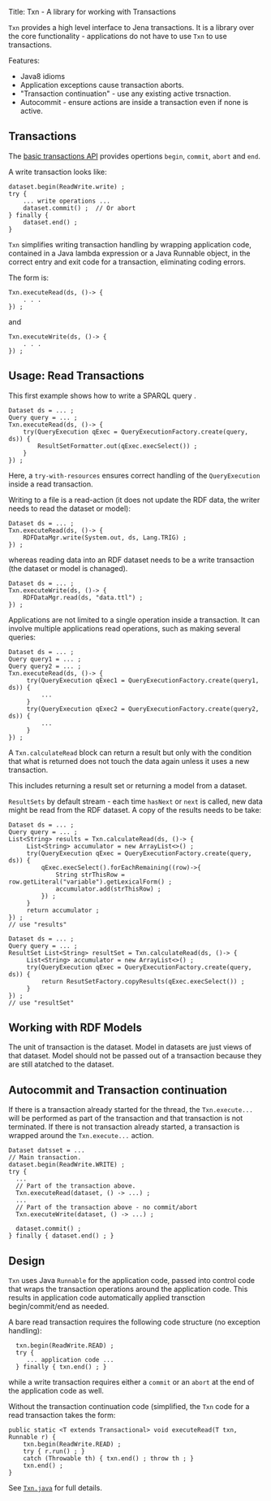 Title: Txn - A library for working with Transactions

`Txn` provides a high level interface to Jena transactions.  It is a
library over the core functionality - applications do not have to use `Txn`
to use transactions.

Features:

-   Java8 idioms
-   Application exceptions cause transaction aborts.
-   "Transaction continuation" - use any existing active trsnaction.
-   Autocommit - ensure actions are inside a transaction even if none is active.

## Transactions

The [basic transactions API](basic_txn_api.html) provides opertions
`begin`, `commit`, `abort` and `end`.

A write transaction looks like:

    dataset.begin(ReadWrite.write) ;
    try {
        ... write operations ...
        dataset.commit() ;  // Or abort
    } finally {
        dataset.end() ;
    }

`Txn` simplifies writing transaction handling by wrapping application code,
contained in a Java lambda expression or a Java Runnable object, in the correct entry
and exit code for a transaction, eliminating coding errors.

The form is:

    Txn.executeRead(ds, ()-> {
        . . .
    }) ;

and

    Txn.executeWrite(ds, ()-> {
        . . .
    }) ;

## Usage: Read Transactions

This first example shows how to write a SPARQL query .

    Dataset ds = ... ;
    Query query = ... ;
    Txn.executeRead(ds, ()-> {
        try(QueryExecution qExec = QueryExecutionFactory.create(query, ds)) {
            ResultSetFormatter.out(qExec.execSelect()) ;
        }
    }) ;

Here, a `try-with-resources` ensures correct handling of the
`QueryExecution` inside a read transaction.

Writing to a file is a read-action (it does not update the RDF data, the
writer needs to read the dataset or model):

    Dataset ds = ... ;
    Txn.executeRead(ds, ()-> {
        RDFDataMgr.write(System.out, ds, Lang.TRIG) ;
    }) ;

whereas reading data into an RDF dataset needs to be a write transaction
(the dataset or model is chanaged).

    Dataset ds = ... ;
    Txn.executeWrite(ds, ()-> {
        RDFDataMgr.read(ds, "data.ttl") ;
    }) ;

Applications are not limited to a single operation inside a transaction. It
can involve multiple applications read operations, such as making several
queries:

    Dataset ds = ... ;
    Query query1 = ... ;
    Query query2 = ... ;
    Txn.executeRead(ds, ()-> {
         try(QueryExecution qExec1 = QueryExecutionFactory.create(query1, ds)) {
             ...
         }
         try(QueryExecution qExec2 = QueryExecutionFactory.create(query2, ds)) {
             ...
         }
    }) ;

A `Txn.calculateRead` block can return a result but only with the condition
that what is returned does not touch the data again unless it uses a new
transaction.

This includes returning a result set or returning a model from a dataset.

`ResultSets` by default stream - each time `hasNext` or `next` is
called, new data might be read from the RDF dataset.  A copy of the
results needs to be take:

    Dataset ds = ... ;
    Query query = ... ;
    List<String> results = Txn.calculateRead(ds, ()-> {
         List<String> accumulator = new ArrayList<>() ;
         try(QueryExecution qExec = QueryExecutionFactory.create(query, ds)) {
             qExec.execSelect().forEachRemaining((row)->{
                 String strThisRow = row.getLiteral("variable").getLexicalForm() ;
                 accumulator.add(strThisRow) ;
             }) ;
         }
         return accumulator ;
    }) ;
    // use "results"

    Dataset ds = ... ;
    Query query = ... ;
    ResultSet List<String> resultSet = Txn.calculateRead(ds, ()-> {
         List<String> accumulator = new ArrayList<>() ;
         try(QueryExecution qExec = QueryExecutionFactory.create(query, ds)) {
             return ResutSetFactory.copyResults(qExec.execSelect()) ;
         }
    }) ;
    // use "resultSet"

## Working with RDF Models

The unit of transaction is the dataset.  Model in datasets are just views of that dataset.
Model should not be passed out of a transaction because they are still atatched to the
dataset.

## Autocommit and Transaction continuation

If there is a transaction already started for the thread, the `Txn.execute...` will be performed as part of
the transaction and that transaction is not terminated.  If there is not transaction already started,
a transaction is wrapped around the `Txn.execute...` action.

    Dataset datsset = ...
    // Main transaction.
    dataset.begin(ReadWrite.WRITE) ;
    try {
      ...
      // Part of the transaction above.
      Txn.executeRead(dataset, () -> ...) ;
      ...
      // Part of the transaction above - no commit/abort
      Txn.executeWrite(dataset, () -> ...) ;

      dataset.commit() ;
    } finally { dataset.end() ; }

## Design

`Txn` uses Java `Runnable` for the application code, passed into control code
that wraps the transaction operations around the application code. This results
in application code automatically applied transction begin/commit/end as needed.   

A bare read transaction requires the following code structure (no exception handling):   

      txn.begin(ReadWrite.READ) ;
      try {
         ... application code ...
      } finally { txn.end() ; }

while a write transaction requires either a `commit` or an `abort`
at the end of the application code as well.  

Without the transaction continuation code (simplified, the `Txn` code
for a read transaction takes the form:

    public static <T extends Transactional> void executeRead(T txn, Runnable r) {
        txn.begin(ReadWrite.READ) ;
        try { r.run() ; }
        catch (Throwable th) { txn.end() ; throw th ; }
        txn.end() ;
    }  

See [`Txn.java`](https://github.com/apache/jena/blob/master/jena-arq/src/main/java/org/apache/jena/query/Txn.java) for full details.
